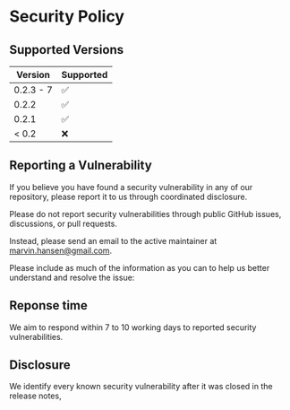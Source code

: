 # Security Policy

## Supported Versions

| Version   | Supported          |
|-----------|--------------------|
| 0.2.3 - 7 | :white_check_mark: |
| 0.2.2     | :white_check_mark: |
| 0.2.1     | :white_check_mark: |
| < 0.2     | :x:                |

## Reporting a Vulnerability

If you believe you have found a security vulnerability in any of our repository, please report it to us through
coordinated disclosure.

Please do not report security vulnerabilities through public GitHub issues, discussions, or pull requests.

Instead, please send an email to the active maintainer at marvin.hansen@gmail.com.

Please include as much of the information as you can to help us better understand and resolve the issue:

## Reponse time

We aim to respond within 7 to 10 working days to reported security vulnerabilities.

## Disclosure

We identify every known security vulnerability after it was closed in the release notes,

